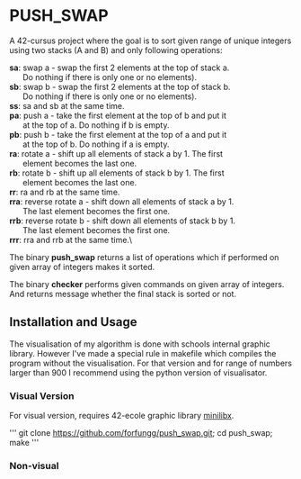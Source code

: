 # PUSH_SWAP

A 42-cursus project where the goal is to sort given range of unique integers using two stacks (A and B) and only following operations:

**sa**: swap a - swap the first 2 elements at the top of stack a.\
&nbsp;&nbsp;&nbsp;&nbsp;&nbsp;&nbsp;Do nothing if there is only one or no elements).\
**sb**: swap b - swap the first 2 elements at the top of stack b.\
&nbsp;&nbsp;&nbsp;&nbsp;&nbsp;&nbsp;Do nothing if there is only one or no elements).\
**ss**: sa and sb at the same time.\
**pa**: push a - take the first element at the top of b and put it\
&nbsp;&nbsp;&nbsp;&nbsp;&nbsp;&nbsp;at the top of a. Do nothing if b is empty.\
**pb**: push b - take the first element at the top of a and put it\
&nbsp;&nbsp;&nbsp;&nbsp;&nbsp;&nbsp;at the top of b. Do nothing if a is empty.\
**ra**: rotate a - shift up all elements of stack a by 1. The first\
&nbsp;&nbsp;&nbsp;&nbsp;&nbsp;&nbsp;element becomes the last one.\
**rb**: rotate b - shift up all elements of stack b by 1. The first\
&nbsp;&nbsp;&nbsp;&nbsp;&nbsp;&nbsp;element becomes the last one.\
**rr**: ra and rb at the same time.\
**rra**: reverse rotate a - shift down all elements of stack a by 1.\
&nbsp;&nbsp;&nbsp;&nbsp;&nbsp;&nbsp;The last element becomes the first one.\
**rrb**: reverse rotate b - shift down all elements of stack b by 1.\
&nbsp;&nbsp;&nbsp;&nbsp;&nbsp;&nbsp;The last element becomes the first one.\
**rrr**: rra and rrb at the same time.\

The binary **push_swap** returns a list of operations which if performed on given array of integers makes it sorted.

The binary **checker** performs given commands on given array of integers. And returns message whether the final stack is sorted or not.


## Installation and Usage

The visualisation of my algorithm is done with schools internal graphic library. However I've
made a special rule in makefile which compiles the program without the visualisation. For that version and for range of numbers larger than 900 I recommend using the python version of visualisator.

### Visual Version

For visual version, requires 42-ecole graphic library [minilibx](https://github.com/gcamerli/minilibx).

'''
git clone https://github.com/forfungg/push_swap.git; cd push_swap; make
'''

### Non-visual
